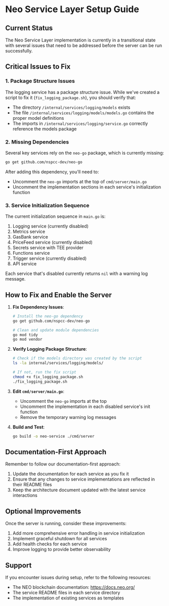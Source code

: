 # Neo Service Layer Setup Guide

## Current Status

The Neo Service Layer implementation is currently in a transitional state with several issues that need to be addressed before the server can be run successfully.

## Critical Issues to Fix

### 1. Package Structure Issues

The logging service has a package structure issue. While we've created a script to fix it (`fix_logging_package.sh`), you should verify that:

- The directory `/internal/services/logging/models` exists
- The file `/internal/services/logging/models/models.go` contains the proper model definitions
- The imports in `/internal/services/logging/service.go` correctly reference the models package

### 2. Missing Dependencies

Several key services rely on the `neo-go` package, which is currently missing:

```bash
go get github.com/nspcc-dev/neo-go
```

After adding this dependency, you'll need to:

- Uncomment the `neo-go` imports at the top of `cmd/server/main.go`
- Uncomment the implementation sections in each service's initialization function

### 3. Service Initialization Sequence

The current initialization sequence in `main.go` is:

1. Logging service (currently disabled)
2. Metrics service 
3. GasBank service
4. PriceFeed service (currently disabled)
5. Secrets service with TEE provider
6. Functions service
7. Trigger service (currently disabled)
8. API service

Each service that's disabled currently returns `nil` with a warning log message.

## How to Fix and Enable the Server

1. **Fix Dependency Issues**:
   ```bash
   # Install the neo-go dependency
   go get github.com/nspcc-dev/neo-go
   
   # Clean and update module dependencies
   go mod tidy
   go mod vendor
   ```

2. **Verify Logging Package Structure**:
   ```bash
   # Check if the models directory was created by the script
   ls -la internal/services/logging/models/
   
   # If not, run the fix script
   chmod +x fix_logging_package.sh
   ./fix_logging_package.sh
   ```

3. **Edit `cmd/server/main.go`**:
   - Uncomment the `neo-go` imports at the top
   - Uncomment the implementation in each disabled service's init function
   - Remove the temporary warning log messages

4. **Build and Test**:
   ```bash 
   go build -o neo-service ./cmd/server
   ```

## Documentation-First Approach

Remember to follow our documentation-first approach:

1. Update the documentation for each service as you fix it
2. Ensure that any changes to service implementations are reflected in their README files
3. Keep the architecture document updated with the latest service interactions

## Optional Improvements

Once the server is running, consider these improvements:

1. Add more comprehensive error handling in service initialization
2. Implement graceful shutdown for all services
3. Add health checks for each service
4. Improve logging to provide better observability

## Support

If you encounter issues during setup, refer to the following resources:

- The NEO blockchain documentation: https://docs.neo.org/
- The service README files in each service directory
- The implementation of existing services as templates